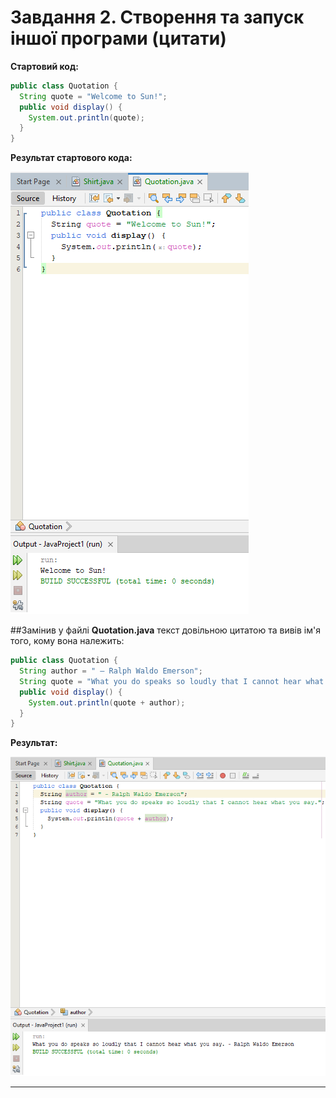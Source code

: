 # Завдання 2. Створення та запуск іншої програми (цитати)

**Стартовий код:**
``` java
public class Quotation {
  String quote = "Welcome to Sun!";
  public void display() {
    System.out.println(quote);
  }
}
```

**Результат стартового кода:**

![alt-текст](https://github.com/ppc-ntu-khpi/java-0-Zheka2025/blob/main/Solution/task2.1.png?raw=true "Результат стартового кода")


##Замінив у файлі **Quotation.java** текст довільною цитатою та вивів ім'я того, кому вона належить:
```java
public class Quotation {
  String author = " – Ralph Waldo Emerson";
  String quote = "What you do speaks so loudly that I cannot hear what you say.";
  public void display() {
    System.out.println(quote + author);
  }
}
```
**Результат:**

![alt-текст](https://github.com/ppc-ntu-khpi/java-0-Zheka2025/blob/main/Solution/task2.2.png?raw=true "Результат зміненого кода")

-----
